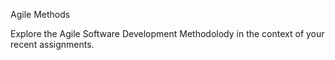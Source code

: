 Agile Methods

Explore the Agile Software Development Methodolody in the context of your recent assignments.